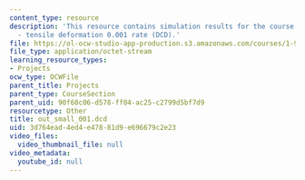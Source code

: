 ```yaml
---
content_type: resource
description: 'This resource contains simulation results for the course projects: NAMD
  - tensile deformation 0.001 rate (DCD).'
file: https://ol-ocw-studio-app-production.s3.amazonaws.com/courses/1-978-from-nano-to-macro-introduction-to-atomistic-modeling-techniques-january-iap-2007/3d764ead4ed4e47881d9e696679c2e23_out_small_001.dcd
file_type: application/octet-stream
learning_resource_types:
- Projects
ocw_type: OCWFile
parent_title: Projects
parent_type: CourseSection
parent_uid: 90f60c06-d578-ff04-ac25-c2799d5bf7d9
resourcetype: Other
title: out_small_001.dcd
uid: 3d764ead-4ed4-e478-81d9-e696679c2e23
video_files:
  video_thumbnail_file: null
video_metadata:
  youtube_id: null
---
```

